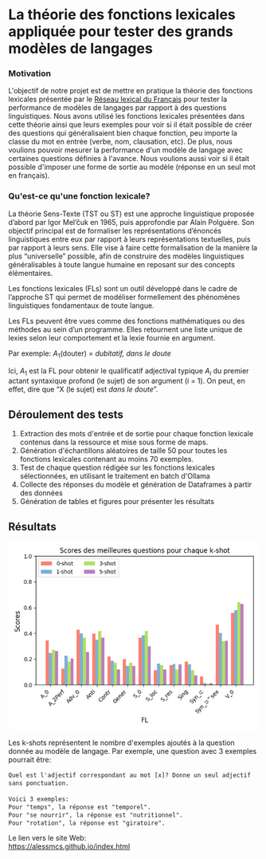 # La théorie des fonctions lexicales appliquée pour tester des grands modèles de langages

### Motivation
L'objectif de notre projet est de mettre en pratique la théorie des fonctions lexicales présentée par le [Réseau lexical du Français](https://www.ortolang.fr/market/lexicons/lexical-system-fr/v3.1) pour tester la performance de modèles de langages par rapport à des questions linguistiques. Nous avons utilisé les fonctions lexicales présentées dans cette théorie ainsi que leurs exemples pour voir si il était possible de créer des questions qui généralisaient bien chaque fonction, peu importe la classe du mot en entrée (verbe, nom, clausation, etc). De plus, nous voulions pouvoir mesurer la performance d'un modèle de langage avec certaines questions définies à l'avance. Nous voulions aussi voir si il était possible d'imposer une forme de sortie au modèle (réponse en un seul mot en français).


### Qu'est-ce qu'une fonction lexicale?
La théorie Sens-Texte (TST ou ST) est une approche linguistique proposée d’abord par Igor Mel’čuk en 1965, puis approfondie par Alain Polguère. Son objectif principal est de formaliser les représentations d’énoncés linguistiques entre eux par rapport à leurs représentations textuelles, puis par rapport à leurs sens. Elle vise à faire cette formalisation de la manière la plus “universelle” possible, afin de construire des modèles linguistiques généralisables à toute langue humaine en reposant sur des concepts élémentaires. 

Les fonctions lexicales (FLs) sont un outil développé dans le cadre de l’approche ST qui permet de modéliser formellement des phénomènes linguistiques fondamentaux de toute langue. 

Les FLs peuvent être vues comme des fonctions mathématiques ou des méthodes au sein d’un programme. Elles retournent une liste unique de lexies selon leur comportement et la lexie fournie en argument. 

Par exemple:
$A_1$(douter) = *dubitatif, dans le doute*


Ici, $A_1$ est la FL pour obtenir le qualificatif adjectival typique $A_i$ du premier actant syntaxique profond (le sujet) de son argument (i = 1). On peut, en effet, dire que “X (le sujet) est *dans le doute*”. 

## Déroulement des tests
1. Extraction des mots d'entrée et de sortie pour chaque fonction lexicale contenus dans la ressource et mise sous forme de maps.
2. Génération d'échantillons aléatoires de taille 50 pour toutes les fonctions lexicales contenant au moins 70 exemples.
3. Test de chaque question rédigée sur les fonctions lexicales sélectionnées, en utilisant le traitement en batch d'Ollama
4. Collecte des réponses du modèle et génération de Dataframes à partir des données
5. Génération de tables et figures pour présenter les résultats


## Résultats
![alt text](llm_testing/results/bestQuestionAllKs.png)  

Les k-shots représentent le nombre d'exemples ajoutés à la question donnée au modèle de langage. Par exemple, une question avec 3 exemples pourrait être: 

    Quel est l'adjectif correspondant au mot [x]? Donne un seul adjectif sans ponctuation. 
    
    Voici 3 exemples: 
    Pour "temps", la réponse est "temporel". 
    Pour "se nourrir", la réponse est "nutritionnel".
    Pour "rotation", la réponse est "giratoire".


Le lien vers le site Web:   
https://alessmcs.github.io/index.html
